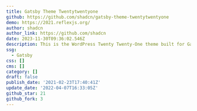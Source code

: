 ```yaml
---
title: Gatsby Theme Twentytwentyone
github: https://github.com/shadcn/gatsby-theme-twentytwentyone
demo: https://2021.reflexjs.org/
author: shadcn
author_link: https://github.com/shadcn
date: 2023-11-30T09:36:02.546Z
description: This is the WordPress Twenty Twenty-One theme built for Gatsby.
ssg:
  - Gatsby
css: []
cms: []
category: []
draft: false
publish_date: '2021-02-23T17:40:41Z'
update_date: '2022-04-07T16:33:05Z'
github_star: 21
github_fork: 3
---
```

